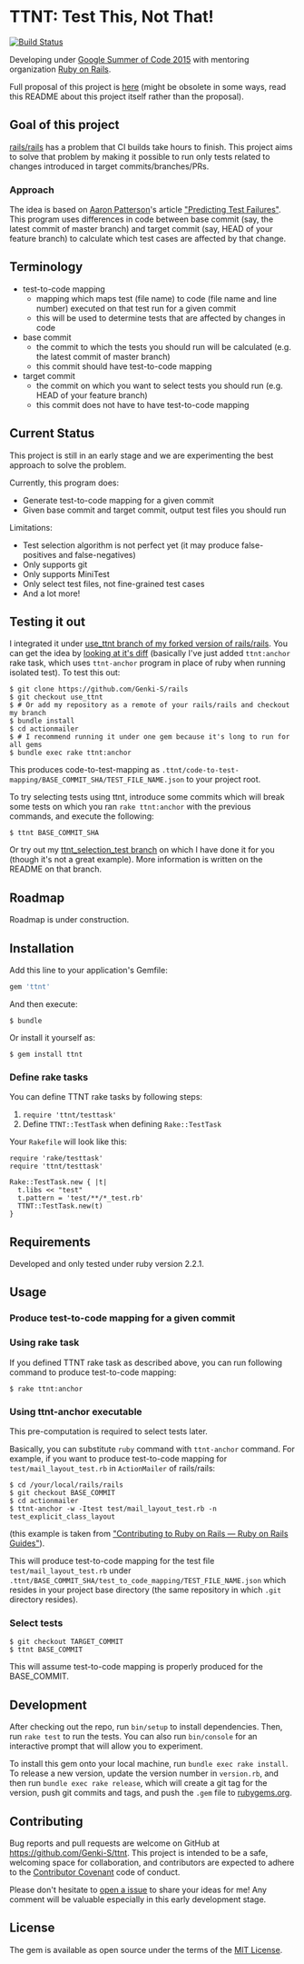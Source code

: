 # TTNT: Test This, Not That!

[![Build Status](https://travis-ci.org/Genki-S/ttnt.svg?branch=master)](https://travis-ci.org/Genki-S/ttnt)

Developing under [Google Summer of Code 2015](http://www.google-melange.com/gsoc/homepage/google/gsoc2015) with mentoring organization [Ruby on Rails](http://rubyonrails.org/).

Full proposal of this project is [here](https://github.com/Genki-S/gsoc2015/blob/master/proposal.md) (might be obsolete in some ways, read this README about this project itself rather than the proposal).

## Goal of this project

[rails/rails](https://github.com/rails/rails) has a problem that CI builds take hours to finish. This project aims to solve that problem by making it possible to run only tests related to changes introduced in target commits/branches/PRs.

### Approach

The idea is based on [Aaron Patterson](https://twitter.com/tenderlove)'s article ["Predicting Test Failures"](http://tenderlovemaking.com/2015/02/13/predicting-test-failues.html). This program uses differences in code between base commit (say, the latest commit of master branch) and target commit (say, HEAD of your feature branch) to calculate which test cases are affected by that change.

## Terminology

- test-to-code mapping
    - mapping which maps test (file name) to code (file name and line number) executed on that test run for a given commit
    - this will be used to determine tests that are affected by changes in code
- base commit
    - the commit to which the tests you should run will be calculated (e.g. the latest commit of master branch)
    - this commit should have test-to-code mapping
- target commit
    - the commit on which you want to select tests you should run (e.g. HEAD of your feature branch)
    - this commit does not have to have test-to-code mapping

## Current Status

This project is still in an early stage and we are experimenting the best approach to solve the problem.

Currently, this program does:

- Generate test-to-code mapping for a given commit
- Given base commit and target commit, output test files you should run

Limitations:

- Test selection algorithm is not perfect yet (it may produce false-positives and false-negatives)
- Only supports git
- Only supports MiniTest
- Only select test files, not fine-grained test cases
- And a lot more!

## Testing it out

I integrated it under [use_ttnt branch of my forked version of rails/rails](https://github.com/Genki-S/rails/tree/use_ttnt). You can get the idea by [looking at it's diff](https://github.com/rails/rails/compare/master...Genki-S:use_ttnt) (basically I've just added `ttnt:anchor` rake task, which uses `ttnt-anchor` program in place of ruby when running isolated test). To test this out:

```
$ git clone https://github.com/Genki-S/rails
$ git checkout use_ttnt
$ # Or add my repository as a remote of your rails/rails and checkout my branch
$ bundle install
$ cd actionmailer
$ # I recommend running it under one gem because it's long to run for all gems
$ bundle exec rake ttnt:anchor
```

This produces code-to-test-mapping as `.ttnt/code-to-test-mapping/BASE_COMMIT_SHA/TEST_FILE_NAME.json` to your project root.

To try selecting tests using ttnt, introduce some commits which will break some tests on which you ran `rake ttnt:anchor` with the previous commands, and execute the following:

```
$ ttnt BASE_COMMIT_SHA
```

Or try out my [ttnt_selection_test branch](https://github.com/Genki-S/rails/tree/ttnt_selection_test) on which I have done it for you (though it's not a great example). More information is written on the README on that branch.

## Roadmap

Roadmap is under construction.

## Installation

Add this line to your application's Gemfile:

```ruby
gem 'ttnt'
```

And then execute:

    $ bundle

Or install it yourself as:

    $ gem install ttnt

### Define rake tasks

You can define TTNT rake tasks by following steps:

1. `require 'ttnt/testtask'`
2. Define `TTNT::TestTask` when defining `Rake::TestTask`

Your `Rakefile` will look like this:

```
require 'rake/testtask'
require 'ttnt/testtask'

Rake::TestTask.new { |t|
  t.libs << "test"
  t.pattern = 'test/**/*_test.rb'
  TTNT::TestTask.new(t)
}
```

## Requirements

Developed and only tested under ruby version 2.2.1.

## Usage

### Produce test-to-code mapping for a given commit

### Using rake task

If you defined TTNT rake task as described above, you can run following command to produce test-to-code mapping:

```
$ rake ttnt:anchor
```

### Using ttnt-anchor executable

This pre-computation is required to select tests later.

Basically, you can substitute `ruby` command with `ttnt-anchor` command.
For example, if you want to produce test-to-code mapping for `test/mail_layout_test.rb` in `ActionMailer` of rails/rails:

```
$ cd /your/local/rails/rails
$ git checkout BASE_COMMIT
$ cd actionmailer
$ ttnt-anchor -w -Itest test/mail_layout_test.rb -n test_explicit_class_layout
```

(this example is taken from ["Contributing to Ruby on Rails — Ruby on Rails Guides"](http://edgeguides.rubyonrails.org/contributing_to_ruby_on_rails.html#running-tests)).

This will produce test-to-code mapping for the test file `test/mail_layout_test.rb` under `.ttnt/BASE_COMMIT_SHA/test_to_code_mapping/TEST_FILE_NAME.json` which resides in your project base directory (the same repository in which `.git` directory resides).

### Select tests

```
$ git checkout TARGET_COMMIT
$ ttnt BASE_COMMIT
```

This will assume test-to-code mapping is properly produced for the BASE\_COMMIT.

## Development

After checking out the repo, run `bin/setup` to install dependencies. Then, run `rake test` to run the tests. You can also run `bin/console` for an interactive prompt that will allow you to experiment.

To install this gem onto your local machine, run `bundle exec rake install`. To release a new version, update the version number in `version.rb`, and then run `bundle exec rake release`, which will create a git tag for the version, push git commits and tags, and push the `.gem` file to [rubygems.org](https://rubygems.org).

## Contributing

Bug reports and pull requests are welcome on GitHub at https://github.com/Genki-S/ttnt. This project is intended to be a safe, welcoming space for collaboration, and contributors are expected to adhere to the [Contributor Covenant](contributor-covenant.org) code of conduct.

Please don't hesitate to [open a issue](https://github.com/Genki-S/ttnt/issues/new) to share your ideas for me! Any comment will be valuable especially in this early development stage.

## License

The gem is available as open source under the terms of the [MIT License](http://opensource.org/licenses/MIT).

